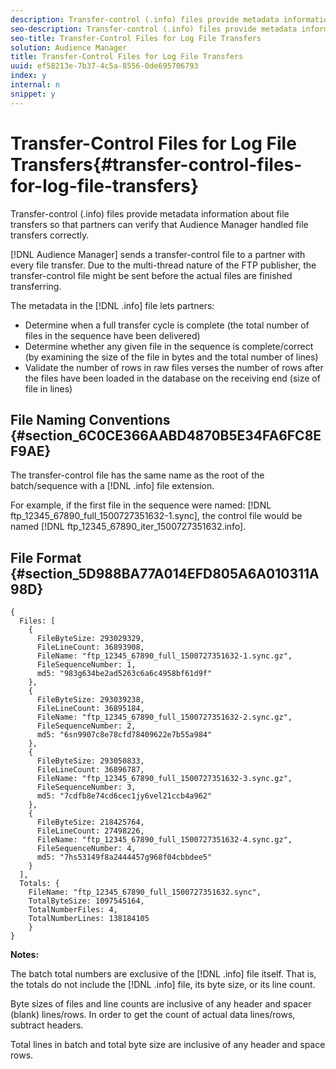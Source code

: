 ```yaml
---
description: Transfer-control (.info) files provide metadata information about file transfers so that partners can verify that Audience Manager handled file transfers correctly.
seo-description: Transfer-control (.info) files provide metadata information about file transfers so that partners can verify that Audience Manager handled file transfers correctly.
seo-title: Transfer-Control Files for Log File Transfers
solution: Audience Manager
title: Transfer-Control Files for Log File Transfers
uuid: ef58213e-7b37-4c5a-8556-0de695706793
index: y
internal: n
snippet: y
---
```


# Transfer-Control Files for Log File Transfers{#transfer-control-files-for-log-file-transfers}

Transfer-control (.info) files provide metadata information about file transfers so that partners can verify that Audience Manager handled file transfers correctly.

[!DNL Audience Manager] sends a transfer-control file to a partner with every file transfer. Due to the multi-thread nature of the FTP publisher, the transfer-control file might be sent before the actual files are finished transferring.

The metadata in the [!DNL .info] file lets partners:

* Determine when a full transfer cycle is complete (the total number of files in the sequence have been delivered) 
* Determine whether any given file in the sequence is complete/correct (by examining the size of the file in bytes and the total number of lines) 
* Validate the number of rows in raw files verses the number of rows after the files have been loaded in the database on the receiving end (size of file in lines)

## File Naming Conventions {#section_6C0CE366AABD4870B5E34FA6FC8EF9AE}

The transfer-control file has the same name as the root of the batch/sequence with a [!DNL .info] file extension.

For example, if the first file in the sequence were named: [!DNL ftp_12345_67890_full_1500727351632-1.sync], the control file would be named [!DNL ftp_12345_67890_iter_1500727351632.info].

## File Format {#section_5D988BA77A014EFD805A6A010311A98D}

```
{
  Files: [
    {
      FileByteSize: 293029329,
      FileLineCount: 36893908,
      FileName: "ftp_12345_67890_full_1500727351632-1.sync.gz",
      FileSequenceNumber: 1,
      md5: "983g634be2ad5263c6a6c4958bf61d9f"
    },
    {
      FileByteSize: 293039238,
      FileLineCount: 36895184,
      FileName: "ftp_12345_67890_full_1500727351632-2.sync.gz",
      FileSequenceNumber: 2,
      md5: "6sn9907c8e78cfd78409622e7b55a984"
    },
    {
      FileByteSize: 293050833,
      FileLineCount: 36896787,
      FileName: "ftp_12345_67890_full_1500727351632-3.sync.gz",
      FileSequenceNumber: 3,
      md5: "7cdfb8e74cd6cec1jy6vel21ccb4a962"
    },
    {
      FileByteSize: 218425764,
      FileLineCount: 27498226,
      FileName: "ftp_12345_67890_full_1500727351632-4.sync.gz",
      FileSequenceNumber: 4,
      md5: "7hs53149f8a2444457g968f04cbbdee5"
    }
  ],
  Totals: {
    FileName: "ftp_12345_67890_full_1500727351632.sync",
    TotalByteSize: 1097545164,
    TotalNumberFiles: 4,
    TotalNumberLines: 138184105
    }
}
```

**Notes:**

The batch total numbers are exclusive of the [!DNL .info] file itself. That is, the totals do not include the [!DNL .info] file, its byte size, or its line count.

Byte sizes of files and line counts are inclusive of any header and spacer (blank) lines/rows. In order to get the count of actual data lines/rows, subtract headers.

Total lines in batch and total byte size are inclusive of any header and space rows. 
